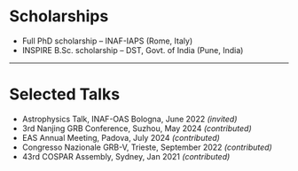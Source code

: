 # Scholarships

- Full PhD scholarship – INAF-IAPS (Rome, Italy)
- INSPIRE B.Sc. scholarship – DST, Govt. of India (Pune, India)

---

# Selected Talks

- Astrophysics Talk, INAF-OAS Bologna, June 2022 *(invited)*
- 3rd Nanjing GRB Conference, Suzhou, May 2024 *(contributed)*
- EAS Annual Meeting, Padova, July 2024 *(contributed)*
- Congresso Nazionale GRB-V, Trieste, September 2022 *(contributed)*
- 43rd COSPAR Assembly, Sydney, Jan 2021 *(contributed)*
